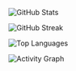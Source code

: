 ![GitHub Stats](https://github-readme-stats.vercel.app/api?username=Senyoj&show_icons=true&theme=radical)

![GitHub Streak](https://github-readme-streak-stats.herokuapp.com/?user=Senyoj&theme=dark)

![Top Languages](https://github-readme-stats.vercel.app/api/top-langs/?username=Senyoj&layout=compact&theme=dark)

![Activity Graph](https://activity-graph.herokuapp.com/graph?username=Senyoj&bg_color=000000&color=4fff67&line=4fff67&point=ffffff&hide_border=true)
